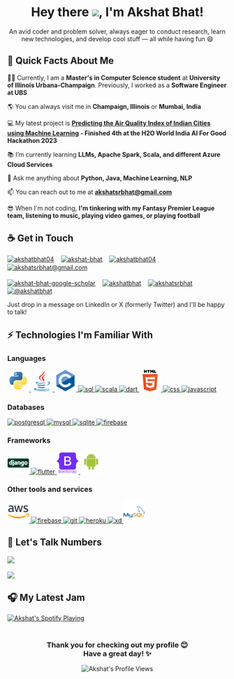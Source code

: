 <!-- # [![Akshat Bhat Header](https://raw.githubusercontent.com/AkshatBhat/AkshatBhat/main/Github%20Banner.png?token=ALOALAPJOAKQSY3SNK4WNTTAWJVWQ)](https://github.com/AkshatBhat) -->

<h1 align="center">Hey there <img src="https://media.giphy.com/media/hvRJCLFzcasrR4ia7z/giphy.gif" width="25px">, I'm Akshat Bhat!</h1>
<p align="center">An avid coder and problem solver, always eager to conduct research, learn new technologies, and develop cool stuff — all while having fun 😄</p>

<h2 align="left">🏃 Quick Facts About Me</h2>
<p align="left">

👨‍💻 Currently, I am a **Master's in Computer Science student** at **University of Illinois Urbana-Champaign**. Previously, I worked as a **Software Engineer at UBS** 

🌎 You can always visit me in **Champaign, Illinois** or **Mumbai, India**

💻 My latest project is **[Predicting the Air Quality Index of Indian Cities using Machine Learning](https://github.com/AkshatBhat/H2O-Wave-App-H2O-Olympics-India-Hackathon) - Finished 4th at the H2O World India AI For Good Hackathon 2023**

📚 I’m currently learning **LLMs, Apache Spark, Scala, and different Azure Cloud Services**

💬 Ask me anything about **Python, Java, Machine Learning, NLP**

📫 You can reach out to me at **akshatsrbhat@gmail.com**

😎 When I'm not coding, **I'm tinkering with my Fantasy Premier League team, listening to music, playing video games, or playing football**

</p>


<h2 align="left">☕ Get in Touch</h2>
<p align="left">
    <a href="https://linktr.ee/AkshatBhat" target="blank"><img align="center" src="https://img.shields.io/badge/linktree-39E09B?style=for-the-badge&logo=linktree&logoColor=white" alt="akshatbhat04" /></a>
    &nbsp;&nbsp;
    <a href="https://linkedin.com/in/akshat-bhat" target="blank"><img align="center" src="https://img.shields.io/badge/LinkedIn-0077B5?style=for-the-badge&logo=linkedin&logoColor=white" alt="akshat-bhat" /></a>
    &nbsp;&nbsp;
    <a href="https://twitter.com/akshatbhat04" target="blank"><img align="center" src="https://img.shields.io/badge/Twitter-000000.svg?style=for-the-badge&logo=X&logoColor=white" alt="akshatbhat04" /></a>
    &nbsp;&nbsp;
    <a href="mailto:akshatsrbhat@gmail.com" target="blank"><img align="center" src="https://img.shields.io/badge/Gmail-EA4335.svg?style=for-the-badge&logo=Gmail&logoColor=white" alt="akshatsrbhat@gmail.com" /></a>
    &nbsp;&nbsp;
    <br>
    <br>
    <a href="https://scholar.google.com/citations?hl=en&user=neDmEZwAAAAJ" target="blank"><img align="center" src="https://img.shields.io/badge/Google%20Scholar-4285F4.svg?style=for-the-badge&logo=Google-Scholar&logoColor=white" alt="akshat-bhat-google-scholar" /></a>
    &nbsp;&nbsp;
    <a href="https://www.kaggle.com/akshatbhat" target="blank"><img align="center" src="https://img.shields.io/badge/Kaggle-20BEFF?style=for-the-badge&logo=Kaggle&logoColor=white" alt="akshatbhat" /></a>
    &nbsp;&nbsp;
    <a href="https://www.leetcode.com/akshatsrbhat" target="blank"><img align="center" src="https://img.shields.io/badge/LeetCode-FFA116?style=for-the-badge&logo=leetcode&logoColor=white" alt="akshatsrbhat"/></a>
    &nbsp;&nbsp;
    <a href="https://medium.com/@akshatbhat" target="blank"><img align="center" src="https://img.shields.io/badge/Medium-12100E?style=for-the-badge&logo=medium&logoColor=white" alt="@akshatbhat"/></a>  
</p>
<p align="left">Just drop in a message on LinkedIn or X (formerly Twitter) and I'll be happy to talk!</p>


<h2 align="left">⚡ Technologies I'm Familiar With</h2>

<h3 align="left">Languages</h3>
<p align="left">
    <a href="https://www.python.org" target="_blank"> <img src="https://raw.githubusercontent.com/devicons/devicon/master/icons/python/python-original.svg" alt="python" width="50" height="50" /> </a>
    <a href="https://www.java.com" target="_blank"> <img src="https://raw.githubusercontent.com/devicons/devicon/master/icons/java/java-original.svg" alt="java" width="50" height="50" /> </a>
    <a href="https://www.cprogramming.com/" target="_blank"> <img src="https://raw.githubusercontent.com/devicons/devicon/master/icons/c/c-original.svg" alt="c" width="50" height="50" /> </a>
    <a href="https://en.wikipedia.org/wiki/SQL" target="_blank"> <img src="https://cdn.jsdelivr.net/gh/devicons/devicon@latest/icons/azuresqldatabase/azuresqldatabase-original.svg" alt="sql" width="50" height="50" /> </a>
    <a href="https://www.scala-lang.org/" target="_blank"> <img src="https://cdn.jsdelivr.net/gh/devicons/devicon@latest/icons/scala/scala-original-wordmark.svg" alt="scala" width="50" height="50" /> </a>
    <a href="https://dart.dev/" target="_blank"> <img src="https://cdn.jsdelivr.net/gh/devicons/devicon@latest/icons/dart/dart-original-wordmark.svg" alt="dart" width="50" height="50" /> </a>
    <a href="https://www.w3.org/html/" target="_blank"> <img src="https://raw.githubusercontent.com/devicons/devicon/master/icons/html5/html5-original-wordmark.svg" alt="html5" width="50" height="50" /> </a>
    <a href="https://www.w3.org/Style/CSS/Overview.en.html" target="_blank"> <img src="https://cdn.jsdelivr.net/gh/devicons/devicon@latest/icons/css3/css3-original-wordmark.svg" alt="css" width="50" height="50" /> </a>
    <a href="https://developer.mozilla.org/en-US/docs/Web/JavaScript" target="_blank"> <img src="https://cdn.jsdelivr.net/gh/devicons/devicon@latest/icons/javascript/javascript-original.svg" alt="javascript" width="50" height="50" /> </a>
</p>

<h3 align="left">Databases</h3>
<p align="left">
    <a href=https://www.postgresql.org/"" target="_blank"> <img src="https://cdn.jsdelivr.net/gh/devicons/devicon@latest/icons/postgresql/postgresql-original-wordmark.svg" alt="postgresql" width="60" height="60" /> </a>
    <a href="https://www.mysql.com/" target="_blank"> <img src="https://cdn.jsdelivr.net/gh/devicons/devicon@latest/icons/mysql/mysql-original-wordmark.svg" alt="mysql" width="60" height="60" /> </a>
    <a href="https://sqlite.org/" target="_blank"> <img src="https://cdn.jsdelivr.net/gh/devicons/devicon@latest/icons/sqlite/sqlite-original-wordmark.svg" alt="sqlite" width="60" height="60" /> </a>
    <a href="https://firebase.google.com/" target="_blank"> <img src="https://cdn.jsdelivr.net/gh/devicons/devicon@latest/icons/firebase/firebase-plain-wordmark.svg" alt="firebase" width="60" height="60" /> </a>
</p>

<h3 align="left">Frameworks</h3>
<p align="left">
<!--     <a href="" target="_blank"> <img src="" alt="" width="50" height="50" /> </a>
    <a href="" target="_blank"> <img src="" alt="" width="50" height="50" /> </a> -->
    <a href="https://www.djangoproject.com/" target="_blank"> <img src="https://raw.githubusercontent.com/devicons/devicon/master/icons/django/django-original.svg" alt="django" width="50" height="50" /> </a>
    <a href="https://flutter.dev" target="_blank"> <img src="https://www.vectorlogo.zone/logos/flutterio/flutterio-icon.svg" alt="flutter" width="50" height="50" /> </a>
    <a href="https://getbootstrap.com" target="_blank"> <img src="https://raw.githubusercontent.com/devicons/devicon/master/icons/bootstrap/bootstrap-plain-wordmark.svg" alt="bootstrap" width="50" height="50" /> </a>
    <a href="https://developer.android.com" target="_blank"> <img src="https://raw.githubusercontent.com/devicons/devicon/master/icons/android/android-original-wordmark.svg" alt="android" width="50" height="50" /> </a>
</p>

<h3 align="left">Other tools and services</h3>
<p align="left">
<!--     <a href="" target="_blank"> <img src="" alt="" width="50" height="50" /> </a>
    <a href="" target="_blank"> <img src="" alt="" width="50" height="50" /> </a> -->
    <a href="https://aws.amazon.com" target="_blank"> <img src="https://raw.githubusercontent.com/devicons/devicon/master/icons/amazonwebservices/amazonwebservices-original-wordmark.svg" alt="aws" width="50" height="50" /> </a>
    <a href="https://firebase.google.com/" target="_blank"> <img src="https://www.vectorlogo.zone/logos/firebase/firebase-icon.svg" alt="firebase" width="50" height="50" /> </a>
    <a href="https://git-scm.com/" target="_blank"> <img src="https://www.vectorlogo.zone/logos/git-scm/git-scm-icon.svg" alt="git" width="50" height="50" /> </a>
    <a href="https://heroku.com" target="_blank"> <img src="https://www.vectorlogo.zone/logos/heroku/heroku-icon.svg" alt="heroku" width="50" height="50" /> </a>
    <a href="https://www.adobe.com/products/xd.html" target="_blank"> <img src="https://cdn.worldvectorlogo.com/logos/adobe-xd.svg" alt="xd" width="50" height="50" /> </a>
    <a href="https://www.mysql.com/" target="_blank"> <img src="https://raw.githubusercontent.com/devicons/devicon/master/icons/mysql/mysql-original-wordmark.svg" alt="mysql" width="50" height="50" /> </a>
</p>

<!--
<h2 align="left">💻 My Laptop Specs</h2>
<p align='left'>
    <img src="https://img.shields.io/badge/os-windows%2010-%230078D6.svg?&style=for-the-badge&logo=windows&logoColor=white" />
    <img src="https://img.shields.io/badge/intel-core%20i7%208th-%230071C5.svg?&style=for-the-badge&logo=intel&logoColor=white" />
    <img src="https://img.shields.io/badge/RAM-16GB-%230071C5.svg?&style=for-the-badge&logoColor=white" />
    <img src="https://img.shields.io/badge/nvidia-gtx%201050Ti-%2376B900.svg?&style=for-the-badge&logo=nvidia&logoColor=white" />
</p>
-->


<h2 align="left">🚀 Let's Talk Numbers</h2>
<!--
<!-- <p align="left">
<img src="https://github-readme-streak-stats.herokuapp.com/?user=akshatbhat&" alt="akshatbhat" />
</p>
<p align="left">
-->
    <a href="https://github.com/AkshatBhat/AkshatBhat">
        <img align="center" src="https://github-readme-stats.vercel.app/api/top-langs/?username=akshatbhat&exclude_repo=Departmental-Store-Management-System,AudioStar&show_icons=true&theme=graywhite&include_all_commits=true&hide=css,javascript,jupyter%20notebook" />
    </a>
    <br>
    <br>
    <a href="https://github.com/AkshatBhat/AkshatBhat">
        <img align="center" src="https://github-readme-stats.vercel.app/api?username=akshatbhat&show_icons=true&theme=graywhite&include_all_commits=true" />
    </a>
</p>

<h2>🎧 My Latest Jam</h2>
<a href="https://open.spotify.com/user/47k363e9vyzn0lhnki3cd2r2g">
    <img src="https://spotify-now-playing.akshatbhat.vercel.app/api/spotify" alt="Akshat's Spotify Playing" width="350" />
</a>

<h3 align="center">
<br>
Thank you for checking out my profile 😊
<br>
Have a great day! ✨
</h3>

<p align="center">
    <img src="https://komarev.com/ghpvc/?username=AkshatBhat&base=500&abbreviated=true&style=for-the-badge" alt="Akshat's Profile Views" />
</p>
